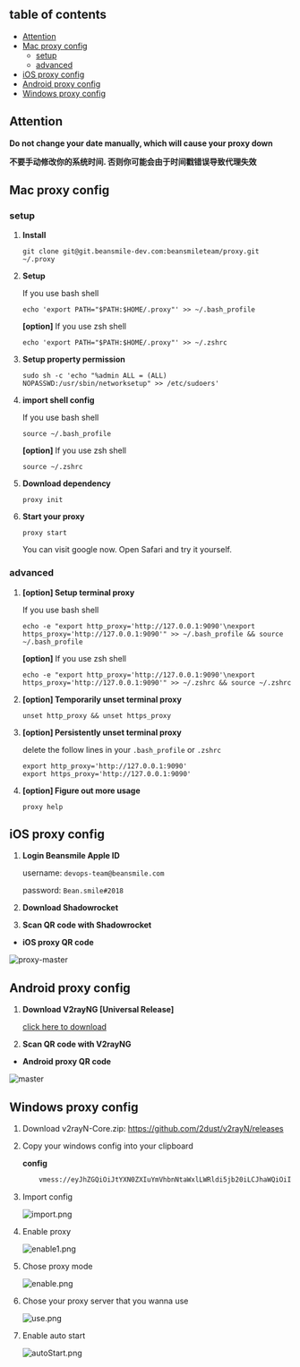 ## table of contents
<!-- vim-markdown-toc GitLab -->

* [Attention](#attention)
* [Mac proxy config](#mac-proxy-config)
	* [setup](#setup)
	* [advanced](#advanced)
* [iOS proxy config](#ios-proxy-config)
* [Android proxy config](#android-proxy-config)
* [Windows proxy config](#windows-proxy-config)

<!-- vim-markdown-toc -->

## Attention

**Do not change your date manually, which will cause your proxy down**

**不要手动修改你的系统时间. 否则你可能会由于时间戳错误导致代理失效**

## Mac proxy config

### setup
1. **Install**
    ```
    git clone git@git.beansmile-dev.com:beansmileteam/proxy.git ~/.proxy
    ```

2. **Setup**

    If you use bash shell
    ```
    echo 'export PATH="$PATH:$HOME/.proxy"' >> ~/.bash_profile
    ```

    **[option]** If you use zsh shell
    ```
    echo 'export PATH="$PATH:$HOME/.proxy"' >> ~/.zshrc
    ```

3. **Setup property permission**

    ```
    sudo sh -c 'echo "%admin ALL = (ALL) NOPASSWD:/usr/sbin/networksetup" >> /etc/sudoers'
    ```

4. **import shell config**

    If you use bash shell
    ```
    source ~/.bash_profile
    ```

    **[option]** If you use zsh shell
    ```
    source ~/.zshrc
    ```

5. **Download dependency**
    ```
    proxy init
    ```

6. **Start your proxy**
    ```
    proxy start
    ```
    You can visit google now. Open Safari and try it yourself.

### advanced
1. **[option] Setup terminal proxy**

    If you use bash shell
    ```
    echo -e "export http_proxy='http://127.0.0.1:9090'\nexport https_proxy='http://127.0.0.1:9090'" >> ~/.bash_profile && source ~/.bash_profile
    ```
    **[option]** If you use zsh shell
    ```
    echo -e "export http_proxy='http://127.0.0.1:9090'\nexport https_proxy='http://127.0.0.1:9090'" >> ~/.zshrc && source ~/.zshrc
    ```

2. **[option] Temporarily unset terminal proxy**

    ```
    unset http_proxy && unset https_proxy
    ```

3. **[option] Persistently unset terminal proxy**

    delete the follow lines in your `.bash_profile` or `.zshrc`
    ```
    export http_proxy='http://127.0.0.1:9090'
    export https_proxy='http://127.0.0.1:9090'
    ```

4. **[option] Figure out more usage**

    ```
    proxy help
    ```

## iOS proxy config

1. **Login Beansmile Apple ID**

    username: `devops-team@beansmile.com`

    password: `Bean.smile#2018`

2. **Download Shadowrocket**
3. **Scan QR code with Shadowrocket**

  - **iOS proxy QR code**

  ![proxy-master](https://git.beansmile-dev.com/beansmileteam/proxy/uploads/3927aad3c2a3db283d816a535d6f5467/master_ios.png)

## Android proxy config

1. **Download V2rayNG [Universal Release]**

    [click here to download](https://github.com/2dust/v2rayNG/releases)

2. **Scan QR code with V2rayNG**

  - **Android proxy QR code**

  ![master](https://git.beansmile-dev.com/beansmileteam/proxy/uploads/dccfb013926945b81e0e11d35e2404c6/master_android.png)

## Windows proxy config

1. Download v2rayN-Core.zip: https://github.com/2dust/v2rayN/releases

2. Copy your windows config into your clipboard

    **config**
    ```bash
		vmess://eyJhZGQiOiJtYXN0ZXIuYmVhbnNtaWxlLWRldi5jb20iLCJhaWQiOiIxNiIsImhvc3QiOiIiLCJpZCI6IjgwMTI0YjIyLWJjMzYtNDZmZS1hMmVjLTY1MDA4NDZmMjI1MSIsIm5ldCI6IndzIiwicGF0aCI6Ii9oaSIsInBvcnQiOiI0NDMiLCJwcyI6Im1hc3RlciIsInRscyI6InRscyIsInR5cGUiOiJub25lIiwidiI6IjIifQ==
    ```

3. Import config

    ![import.png](https://git.beansmile-dev.com/beansmileteam/proxy/uploads/ee196daa7461969be076761108568551/image.png)

4. Enable proxy

    ![enable1.png](https://git.beansmile-dev.com/beansmileteam/proxy/uploads/fb393c790da61d83313d00d03a8e7329/image.png)

5. Chose proxy mode

    ![enable.png](https://git.beansmile-dev.com/beansmileteam/proxy/uploads/b37401c8608b46b0ccf53756734f5cbb/image.png)

6. Chose your proxy server that you wanna use

    ![use.png](https://git.beansmile-dev.com/beansmileteam/proxy/uploads/267318fed3a3faf4ad0083d25459b228/image.png)

7. Enable auto start

    ![autoStart.png](https://git.beansmile-dev.com/beansmileteam/proxy/uploads/65fcdbdbdb716b8baa495e878f8526c8/image.png)
